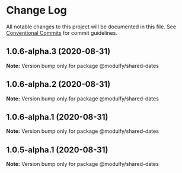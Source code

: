# Change Log

All notable changes to this project will be documented in this file.
See [Conventional Commits](https://conventionalcommits.org) for commit guidelines.

## 1.0.6-alpha.3 (2020-08-31)

**Note:** Version bump only for package @modulfy/shared-dates





## 1.0.6-alpha.2 (2020-08-31)

**Note:** Version bump only for package @modulfy/shared-dates





## 1.0.6-alpha.1 (2020-08-31)

**Note:** Version bump only for package @modulfy/shared-dates





## 1.0.5-alpha.1 (2020-08-31)

**Note:** Version bump only for package @modulfy/shared-dates
